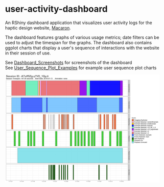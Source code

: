 # user-activity-dashboard
An RShiny dashboard application that visualizes user activity logs for the haptic design website, [Macaron](http://hapticdesign.github.io/macaron/).

The dashboard features graphs of various usage metrics; date filters can be used to adjust the timespan for the graphs. The dashboard also contains ggplot charts that display a user's sequence of interactions with the website in their session of use.

See [Dashboard_Screenshots](Dashboard_Screenshots) for screenshots of the dashboard <br>
See [User_Sequence_Plot_Examples](User_Sequence_Plot_Examples) for example user sequence plot charts <br>

![Sequence Plot](User_Sequence_Plot_Examples/-K7uff5Zg-y7VD_1QyJr.png)
